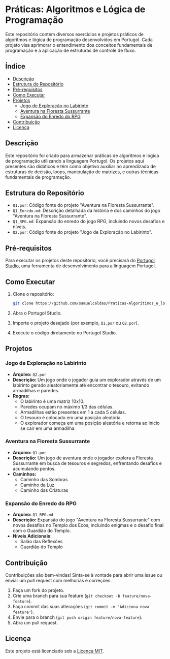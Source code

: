 # Práticas: Algoritmos e Lógica de Programação

Este repositório contém diversos exercícios e projetos práticos de algoritmos e lógica de programação desenvolvidos em Portugol. Cada projeto visa aprimorar o entendimento dos conceitos fundamentais de programação e a aplicação de estruturas de controle de fluxo.

## Índice

- [Descrição](#descrição)
- [Estrutura do Repositório](#estrutura-do-repositório)
- [Pré-requisitos](#pré-requisitos)
- [Como Executar](#como-executar)
- [Projetos](#projetos)
  - [Jogo de Exploração no Labirinto](#jogo-de-exploração-no-labirinto)
  - [Aventura na Floresta Sussurrante](#aventura-na-floresta-sussurrante)
  - [Expansão do Enredo do RPG](#expansão-do-enredo-do-rpg)
- [Contribuição](#contribuição)
- [Licença](#licença)

## Descrição

Este repositório foi criado para armazenar práticas de algoritmos e lógica de programação utilizando a linguagem Portugol. Os projetos aqui presentes são didáticos e têm como objetivo auxiliar no aprendizado de estruturas de decisão, loops, manipulação de matrizes, e outras técnicas fundamentais de programação.

## Estrutura do Repositório

- `Q1.por`: Código fonte do projeto "Aventura na Floresta Sussurrante".
- `Q1_Enredo.md`: Descrição detalhada da história e dos caminhos do jogo "Aventura na Floresta Sussurrante".
- `Q1_RPG.md`: Expansão do enredo do jogo RPG, incluindo novos desafios e níveis.
- `Q2.por`: Código fonte do projeto "Jogo de Exploração no Labirinto".

## Pré-requisitos

Para executar os projetos deste repositório, você precisará do [Portugol Studio](http://lite.acad.univali.br/portugol/), uma ferramenta de desenvolvimento para a linguagem Portugol.

## Como Executar

1. Clone o repositório:
   ```bash
   git clone https://github.com/samuelcaldas/Praticas-Algoritimos_e_logica_de_programacao.git
   ```

2. Abra o Portugol Studio.

3. Importe o projeto desejado (por exemplo, `Q1.por` ou `Q2.por`).

4. Execute o código diretamente no Portugol Studio.

## Projetos

### Jogo de Exploração no Labirinto

- **Arquivo:** `Q2.por`
- **Descrição:** Um jogo onde o jogador guia um explorador através de um labirinto gerado aleatoriamente até encontrar o tesouro, evitando armadilhas e paredes.
- **Regras:** 
  - O labirinto é uma matriz 10x10.
  - Paredes ocupam no máximo 1/3 das células.
  - Armadilhas estão presentes em 1 a cada 5 células.
  - O tesouro é colocado em uma posição aleatória.
  - O explorador começa em uma posição aleatória e retorna ao início se cair em uma armadilha.

### Aventura na Floresta Sussurrante

- **Arquivo:** `Q1.por`
- **Descrição:** Um jogo de aventura onde o jogador explora a Floresta Sussurrante em busca de tesouros e segredos, enfrentando desafios e acumulando pontos.
- **Caminhos:**
  - Caminho das Sombras
  - Caminho da Luz
  - Caminho das Criaturas

### Expansão do Enredo do RPG

- **Arquivo:** `Q1_RPG.md`
- **Descrição:** Expansão do jogo "Aventura na Floresta Sussurrante" com novos desafios no Templo dos Ecos, incluindo enigmas e o desafio final com o Guardião do Templo.
- **Níveis Adicionais:**
  - Salão das Reflexões
  - Guardião do Templo

## Contribuição

Contribuições são bem-vindas! Sinta-se à vontade para abrir uma issue ou enviar um pull request com melhorias e correções.

1. Faça um fork do projeto.
2. Crie uma branch para sua feature (`git checkout -b feature/nova-feature`).
3. Faça commit das suas alterações (`git commit -m 'Adiciona nova feature'`).
4. Envie para o branch (`git push origin feature/nova-feature`).
5. Abra um pull request.

## Licença

Este projeto está licenciado sob a [Licença MIT](LICENSE).
